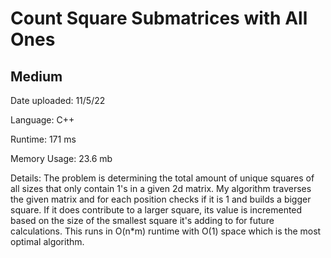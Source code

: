 
# Count Square Submatrices with All Ones

## Medium

Date uploaded: 11/5/22

Language: C++

Runtime: 171 ms

Memory Usage: 23.6 mb

Details: The problem is determining the total amount of unique squares of all sizes that only contain 1's in a given 2d matrix. My algorithm traverses the given matrix and for each position checks if it is 1 and builds a bigger square. If it does contribute to a larger square, its value is incremented based on the size of the smallest square it's adding to for future calculations. This runs in O(n*m) runtime with O(1) space which is the most optimal algorithm.
